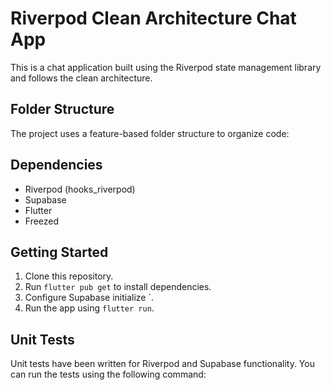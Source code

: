 # Riverpod Clean Architecture Chat App

This is a chat application built using the Riverpod state management library and follows the clean architecture.


## Folder Structure

The project uses a feature-based folder structure to organize code:


## Dependencies

- Riverpod (hooks_riverpod)
- Supabase
- Flutter
- Freezed

## Getting Started

1. Clone this repository.
2. Run `flutter pub get` to install dependencies.
3. Configure Supabase initialize `.
4. Run the app using `flutter run`.

## Unit Tests

Unit tests have been written for Riverpod and Supabase functionality. You can run the tests using the following command:



